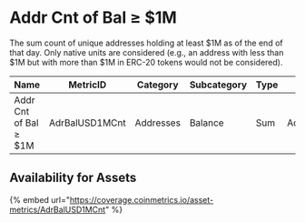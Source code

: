 # Addr Cnt of Bal ≥ $1M

The sum count of unique addresses holding at least $1M as of the end of that day. Only native units are considered (e.g., an address with less than $1M but with more than $1M in ERC-20 tokens would not be considered).

| Name                  | MetricID       | Category  | Subcategory | Type | Unit      | Interval |
| --------------------- | -------------- | --------- | ----------- | ---- | --------- | -------- |
| Addr Cnt of Bal ≥ $1M | AdrBalUSD1MCnt | Addresses | Balance     | Sum  | Addresses | 1 day    |

## Availability for Assets

{% embed url="https://coverage.coinmetrics.io/asset-metrics/AdrBalUSD1MCnt" %}
